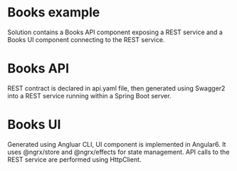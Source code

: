 # Books example

Solution contains a Books API component exposing a REST service and a Books UI component connecting to the REST service.

# Books API
REST contract is declared in api.yaml file, then generated using Swagger2 into a REST service running within a Spring Boot server.

# Books UI
Generated using Angluar CLI, UI component is implemented in Angular6. It uses @ngrx/store and @ngrx/effects for state management. API calls to the REST service are performed using HttpClient.
